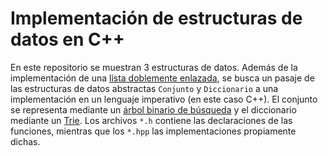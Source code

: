 # Implementación de estructuras de datos en C++
  En este repositorio se muestran 3 estructuras de datos. Además de la implementación de una [lista doblemente enlazada](https://en.wikipedia.org/wiki/Doubly_linked_list), se busca un pasaje de las estructuras de datos abstractas `Conjunto` y `Diccionario` a una implementación en un lenguaje imperativo (en este caso C++). El conjunto se representa mediante un [árbol binario de búsqueda](https://en.wikipedia.org/wiki/Binary_search_tree) y el diccionario mediante un [Trie](https://en.wikipedia.org/wiki/Trie).
  Los archivos `*.h` contiene las declaraciones de las funciones, mientras que los `*.hpp` las implementaciones propiamente dichas.

